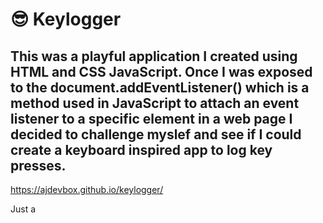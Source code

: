 # 😎 Keylogger 
## This was a playful application I created using HTML and CSS JavaScript.  Once I was exposed to the document.addEventListener() which is a method used in JavaScript to attach an event listener to a specific element in a web page I decided to challenge myslef and see if I could create a keyboard inspired app to log key presses.
 https://ajdevbox.github.io/keylogger/

Just a 
